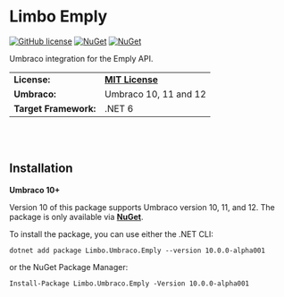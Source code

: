 ﻿# Limbo Emply

[![GitHub license](https://img.shields.io/badge/license-MIT-blue.svg)](https://github.com/limbo-works/Limbo.Umbraco.Emply/blob/v10/main/LICENSE.md)
[![NuGet](https://img.shields.io/nuget/vpre/Limbo.Umbraco.Signatur.svg)](https://www.nuget.org/packages/Limbo.Umbraco.Emply)
[![NuGet](https://img.shields.io/nuget/dt/Limbo.Umbraco.Signatur.svg)](https://www.nuget.org/packages/Limbo.Umbraco.Emply)
<!--[![Umbraco Marketplace](https://img.shields.io/badge/umbraco-marketplace-%233544B1)](https://marketplace.umbraco.com/package/limbo.umbraco.emply)-->

Umbraco integration for the Emply API.

<table>
  <tr>
    <td><strong>License:</strong></td>
    <td><a href="https://github.com/limbo-works/Limbo.Umbraco.Emply/blob/v10/main/LICENSE.md"><strong>MIT License</strong></a></td>
  </tr>
  <tr>
    <td><strong>Umbraco:</strong></td>
    <td>
      Umbraco 10, 11 and 12
    </td>
  </tr>
  <tr>
    <td><strong>Target Framework:</strong></td>
    <td>
      .NET 6
    </td>
  </tr>
</table>






<br /><br />

## Installation

**Umbraco 10+**  

Version 10 of this package supports Umbraco version 10, 11, and 12. The package is only available via [**NuGet**](https://www.nuget.org/packages/Limbo.Umbraco.Emply).

To install the package, you can use either the .NET CLI:

```
dotnet add package Limbo.Umbraco.Emply --version 10.0.0-alpha001
```

or the NuGet Package Manager:

```
Install-Package Limbo.Umbraco.Emply -Version 10.0.0-alpha001
```